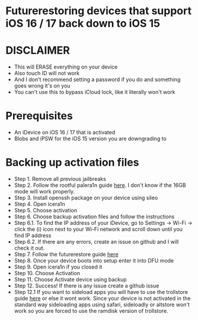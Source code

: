 # Futurerestoring devices that support iOS 16 / 17 back down to iOS 15
# DISCLAIMER
 - This will ERASE everything on your device
 - Also touch ID will not work
 - And I don't recommend setting a password if you do and something goes wrong it's on you
 - You can't use this to bypass iCloud lock, like it literally won't work
# Prerequisites
 - An iDevice on iOS 16 / 17 that is activated
 - Blobs and iPSW for the iOS 15 version you are downgrading to

# Backing up activation files
 - Step 1. Remove all previous jailbreaks
 - Step 2. Follow the rootful palera1n guide [here](https://github.com/hiylx/icera1n/blob/main/Guides/jailbreaking.md). I don't know if the 16GB mode will work properly.
 - Step 3. Install openssh package on your device using sileo
 - Step 4. Open icera1n
 - Step 5. Choose activation
 - Step 6. Choose backup activation files and follow the instructions
 - Step 6.1. To find the IP address of your iDevice, go to Settings -> Wi-Fi -> click the (i) icon next to your Wi-Fi network and scroll down until you find IP address
 - Step 6.2. If there are any errors, create an issue on github and I will check it out.
 - Step 7. Follow the futurerestore guide [here](https://github.com/hiylx/icera1n/blob/main/Guides/futurerestore.md)
 - Step 8. Once your device boots into setup enter it into DFU mode
 - Step 9. Open icera1n if you closed it
 - Step 10. Choose Activation
 - Step 11. Choose Activate device using backup
 - Step 12. Success! If there is any issue create a github issue
 - Step 12.1 If you want to sideload apps you will have to use the trollstore guide [here](https://github.com/hiylx/icera1n/blob/main/Guides/trolstore.md) or else it wont work. Since your device is not activated in the standard way sideloading apps using safari, sideloadly or altstore won't work so you are forced to use the ramdisk version of trollstore.

